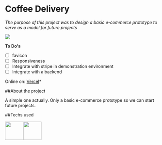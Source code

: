 
# Coffee Delivery
*The purpose of this project was to design a basic e-commerce prototype to serve as a model for future projects*

![](https://fullstacker.com.br/imgs/readmeCovers/coffeeDelivery.jpg)

**To Do's**
- [ ] favicon
- [ ] Responsiveness
- [ ] Integrate with stripe in demonstration environment
- [ ] Integrate with a backend

Online on: [Vercel](https://coffe-delivery-coral.vercel.app//)*

##About the project

A simple one actually. Only a basic e-commerce prototype so we can start future projects. 

##Techs used

<div style='display:flex'>
<img src='https://fullstacker.com.br/imgs/Stacks/react.jpg' width=60>
<img src='https://fullstacker.com.br/imgs/Stacks/typescript.jpg' width=60>




